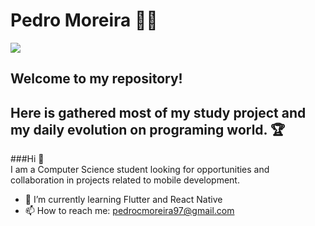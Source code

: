 <!--### Hi there 👋


**pedrominch/pedrominch** is a ✨ _special_ ✨ repository because its `README.md` (this file) appears on your GitHub profile.

Here are some ideas to get you started:

- 🔭 I’m currently working on ...
- 🌱 I’m currently learning ...
- 👯 I’m looking to collaborate on ...
- 🤔 I’m looking for help with ...
- 💬 Ask me about ...
- 📫 How to reach me: ...
- 😄 Pronouns: ...
- ⚡ Fun fact: ...
--> 


# Pedro Moreira :man_technologist:
[<img src="https://img.shields.io/badge/linkedin-%230077B5.svg?&style=for-the-badge&logo=linkedin&logoColor=white" />](https://www.linkedin.com/in/pedro-moreira97/)

## Welcome to my repository!<br>
## Here is gathered most of my study project and my daily evolution on programing world. :trophy:

###Hi 👋 <br>
I am a Computer Science student looking for opportunities and collaboration in projects related to mobile development.
- :notebook: I’m currently learning Flutter and React Native
- 📫 How to reach me: pedrocmoreira97@gmail.com
